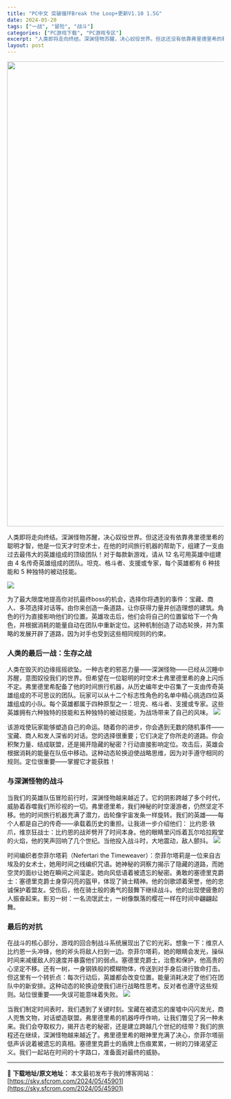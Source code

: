 ```yaml
---
title: "PC中文 突破循环Break the Loop+更新V1.10 1.5G"
date: 2024-05-20
tags: ["一战", "冒险", "战斗"]
categories: ["PC游戏下载", "PC游戏专区"]
excerpt: "人类即将走向终结。深渊怪物苏醒，决心奴役世界。但这还没有依靠弗里德里希的聪明才智，他是一位天才时空术士，在他的时间旅行机器的帮助下，组建了一支由过去最伟大的英雄组成的顶级团队！对于每款新游戏，请从 12 名可用英雄中组建由 4 名传奇英雄组成的团队。坦克、格斗者、支援或专家，每个英雄都有 6 种技能&hellip;"
layout: post
---
```


<img class="aligncenter size-full wp-image-45898" src="https://sky.sfcrom.com/wp-content/uploads/2024/05/20240520165243-29a8c.jpeg" alt="" width="1200" height="1080" />

人类即将走向终结。深渊怪物苏醒，决心奴役世界。但这还没有依靠弗里德里希的聪明才智，他是一位天才时空术士，在他的时间旅行机器的帮助下，组建了一支由过去最伟大的英雄组成的顶级团队！对于每款新游戏，请从 12 名可用英雄中组建由 4 名传奇英雄组成的团队。坦克、格斗者、支援或专家，每个英雄都有 6 种技能和 5 种独特的被动技能。

<img src="https://sky.sfcrom.com/wp-content/uploads/2024/05/20240520165243-1b690.jpeg" />

<span>为了最大限度地提高你对抗最终boss的机会，选择你将遇到的事件：宝藏、商人、多项选择对话等。由你来创造一条道路，让你获得力量并创造理想的建筑。角色的行为直接影响他们的位置。英雄攻击后，他们会将自己的位置留给下一个角色，并根据消耗的能量自动在团队中重新定位。这种机制创造了动态轮换，并为策略的发展开辟了道路，因为对手也受到这些相同规则的约束。</span>
<h3><span>人类的最后一战：生存之战</span></h3>
<span>人类在毁灭的边缘摇摇欲坠。一种古老的邪恶力量——深渊怪物——已经从沉睡中苏醒，意图奴役我们的世界。但希望在一位聪明的时空术士弗里德里希的身上闪烁不定。弗里德里希配备了他的时间旅行机器，从历史编年史中召集了一支由传奇英雄组成的不可思议的团队。玩家可以从十二个标志性角色的名单中精心挑选四位英雄组成的小队。每个英雄都属于四种原型之一：坦克、格斗者、支援或专家。这些英雄拥有六种独特的技能和五种独特的被动技能，为战场带来了自己的风味。</span>

<img src="https://sky.sfcrom.com/wp-content/uploads/2024/05/20240520165244-21757.jpeg" />

<span>该游戏使玩家能够塑造自己的命运。随着你的进步，你会遇到无数的随机事件——宝藏、商人和发人深省的对话。您的选择很重要；它们决定了你所走的道路。你会积聚力量、结成联盟，还是揭开隐藏的秘密？行动直接影响定位。攻击后，英雄会根据消耗的能量在队伍中移动。这种动态轮换迫使战略思维，因为对手遵守相同的规则。定位很重要——掌握它才能获胜！</span>
<h3><span>与深渊怪物的战斗</span></h3>
<span>当我们的英雄队伍冒险前行时，深渊怪物越来越近了。它的阴影跨越了多个时代，威胁着吞噬我们所珍视的一切。弗里德里希，我们神秘的时空漫游者，仍然坚定不移。他的时间旅行机器充满了潜力，齿轮像宇宙发条一样旋转。我们的英雄——每个人都是自己的传奇——承载着历史的重担。让我进一步介绍他们： 比约恩·铁爪，维京狂战士：比约恩的战斧劈开了时间本身。他的眼睛里闪烁着瓦尔哈拉殿堂的火焰，他的笑声回响了几个世纪。当他投入战斗时，大地震动，敌人颤抖。</span>

<img src="https://sky.sfcrom.com/wp-content/uploads/2024/05/20240520165244-7b7ec.jpeg" />

<span>时间编织者奈菲尔塔莉（Nefertari the Timeweaver）：奈菲尔塔莉是一位来自古埃及的女术士，她用时间之线编织咒语。她神秘的洞察力揭示了隐藏的道路，而她空灵的面纱让她在瞬间之间溜走。她向风低语着被遗忘的秘密。勇敢的塞德里克爵士：塞德里克爵士身穿闪亮的盔甲，体现了骑士精神。他的剑歌颂着荣誉，他的忠诚保护着盟友。受伤后，他在骑士般的勇气的鼓舞下继续战斗。他的出现使疲惫的人振奋起来。影刃一树：一名流氓武士，一树像飘落的樱花一样在时间中翩翩起舞。</span>
<h3><span>最后的对抗</span></h3>
<span>在战斗的核心部分，游戏的回合制战斗系统展现出了它的光彩。想象一下：维京人比约恩一头冲锋，他的斧头将敌人扫到一边。奈菲尔塔莉，她的眼睛会发光，操纵时间来减缓敌人的速度并暴露他们的弱点。塞德里克爵士，治愈和保护，他高贵的心坚定不移。还有一树，一身钢铁般的模糊物体，传送到对手身后进行致命打击。但这里有一个转折点：每次行动后，英雄都会改变位置。能量消耗决定了他们在团队中的新安排。这种动态的轮换迫使我们进行战略性思考。反对者也遵守这些规则。站位很重要——失误可能意味着失败。</span>

<img src="https://sky.sfcrom.com/wp-content/uploads/2024/05/20240520165244-4aa26.jpeg" />

当我们制定时间表时，我们遇到了关键时刻。宝藏在被遗忘的废墟中闪闪发光，商人兜售文物，对话塑造联盟。弗里德里希的机器呼呼作响，让我们瞥见了另一种未来。我们会夺取权力，揭开古老的秘密，还是建立跨越几个世纪的纽带？我们的旅程还在继续，深渊怪物越来越近了。弗里德里希的眼神里充满了决心，奈菲尔塔丽低声诉说着被遗忘的真相。塞德里克爵士的盾牌上伤痕累累，一树的刀锋渴望正义。我们一起站在时间的十字路口，准备面对最终的威胁。

---
📖 **下载地址/原文地址：** 本文最初发布于我的博客网站：[https://sky.sfcrom.com/2024/05/45901](https://sky.sfcrom.com/2024/05/45901)
